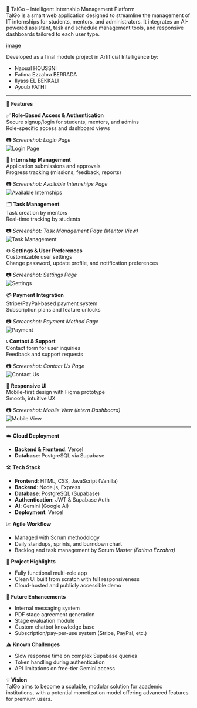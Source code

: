💼 TalGo – Intelligent Internship Management Platform  
TalGo is a smart web application designed to streamline the management of IT internships for students, mentors, and administrators. It integrates an AI-powered assistant, task and schedule management tools, and responsive dashboards tailored to each user type.

[image](https://github.com/user-attachments/assets/9d7c4777-4aaf-4021-bcb8-76f7080ee2a0)


Developed as a final module project in Artificial Intelligence by:

- Naoual HOUSSNI  
- Fatima Ezzahra BERRADA  
- Ilyass EL BEKKALI  
- Ayoub FATHI  

---

🚀 **Features**

✅ **Role-Based Access & Authentication**  
Secure signup/login for students, mentors, and admins  
Role-specific access and dashboard views  

📷 *Screenshot: Login Page*  
![Login Page](./screenshots/login.png)

🎯 **Internship Management**  
Application submissions and approvals  
Progress tracking (missions, feedback, reports)  

📷 *Screenshot: Available Internships Page*  
![Available Internships](./screenshots/available-internships.png)

🗂 **Task Management**  
Task creation by mentors  
Real-time tracking by students  

📷 *Screenshot: Task Management Page (Mentor View)*  
![Task Management](./screenshots/task-management.png)

⚙️ **Settings & User Preferences**  
Customizable user settings  
Change password, update profile, and notification preferences  

📷 *Screenshot: Settings Page*  
![Settings](./screenshots/settings.png)

💳 **Payment Integration**  
Stripe/PayPal-based payment system  
Subscription plans and feature unlocks  

📷 *Screenshot: Payment Method Page*  
![Payment](./screenshots/payment.png)

📞 **Contact & Support**  
Contact form for user inquiries  
Feedback and support requests  

📷 *Screenshot: Contact Us Page*  
![Contact Us](./screenshots/contact-us.png)

📱 **Responsive UI**  
Mobile-first design with Figma prototype  
Smooth, intuitive UX  

📷 *Screenshot: Mobile View (Intern Dashboard)*  
![Mobile View](./screenshots/mobile-dashboard.png)

---

☁️ **Cloud Deployment**  
- **Backend & Frontend**: Vercel  
- **Database**: PostgreSQL via Supabase  

🛠 **Tech Stack**  
- **Frontend**: HTML, CSS, JavaScript (Vanilla)  
- **Backend**: Node.js, Express  
- **Database**: PostgreSQL (Supabase)  
- **Authentication**: JWT & Supabase Auth  
- **AI**: Gemini (Google AI)  
- **Deployment**: Vercel  

📈 **Agile Workflow**  
- Managed with Scrum methodology  
- Daily standups, sprints, and burndown chart  
- Backlog and task management by Scrum Master *(Fatima Ezzahra)*  

📌 **Project Highlights**  
- Fully functional multi-role app  
- Clean UI built from scratch with full responsiveness  
- Cloud-hosted and publicly accessible demo  

🔧 **Future Enhancements**
- Internal messaging system  
- PDF stage agreement generation  
- Stage evaluation module  
- Custom chatbot knowledge base  
- Subscription/pay-per-use system (Stripe, PayPal, etc.)

⚠️ **Known Challenges**
- Slow response time on complex Supabase queries  
- Token handling during authentication  
- API limitations on free-tier Gemini access  

💡 **Vision**  
TalGo aims to become a scalable, modular solution for academic institutions, with a potential monetization model offering advanced features for premium users.
